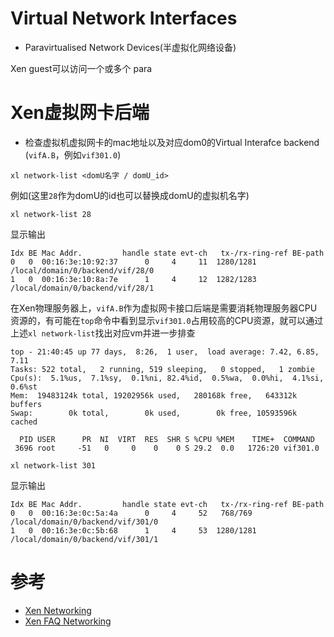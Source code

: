 # Virtual Network Interfaces

* Paravirtualised Network Devices(半虚拟化网络设备)

Xen guest可以访问一个或多个 para

# Xen虚拟网卡后端

* 检查虚拟机虚拟网卡的mac地址以及对应dom0的Virtual Interafce backend (`vifA.B`，例如`vif301.0`)

```
xl network-list <domU名字 / domU_id>
```

例如(这里`28`作为domU的id也可以替换成domU的虚拟机名字)

```
xl network-list 28
```

显示输出

```
Idx BE Mac Addr.         handle state evt-ch   tx-/rx-ring-ref BE-path
0   0  00:16:3e:10:92:37      0     4     11  1280/1281        /local/domain/0/backend/vif/28/0
1   0  00:16:3e:10:8a:7e      1     4     12  1282/1283        /local/domain/0/backend/vif/28/1
```

在Xen物理服务器上，`vifA.B`作为虚拟网卡接口后端是需要消耗物理服务器CPU资源的，有可能在`top`命令中看到显示`vif301.0`占用较高的CPU资源，就可以通过上述`xl network-list`找出对应vm并进一步排查

```
top - 21:40:45 up 77 days,  8:26,  1 user,  load average: 7.42, 6.85, 7.11
Tasks: 522 total,   2 running, 519 sleeping,   0 stopped,   1 zombie
Cpu(s):  5.1%us,  7.1%sy,  0.1%ni, 82.4%id,  0.5%wa,  0.0%hi,  4.1%si,  0.6%st
Mem:  19483124k total, 19202956k used,   280168k free,   643312k buffers
Swap:        0k total,        0k used,        0k free, 10593596k cached

  PID USER      PR  NI  VIRT  RES  SHR S %CPU %MEM    TIME+  COMMAND
 3696 root     -51   0     0    0    0 S 29.2  0.0   1726:20 vif301.0
```

```
xl network-list 301
```

显示输出

```
Idx BE Mac Addr.         handle state evt-ch   tx-/rx-ring-ref BE-path
0   0  00:16:3e:0c:5a:4a      0     4     52   768/769         /local/domain/0/backend/vif/301/0
1   0  00:16:3e:0c:5b:68      1     4     53  1280/1281        /local/domain/0/backend/vif/301/1
```


# 参考

* [Xen Networking](https://wiki.xenproject.org/wiki/Xen_Networking)
* [Xen FAQ Networking](https://wiki.xenproject.org/wiki/Xen_FAQ_Networking)